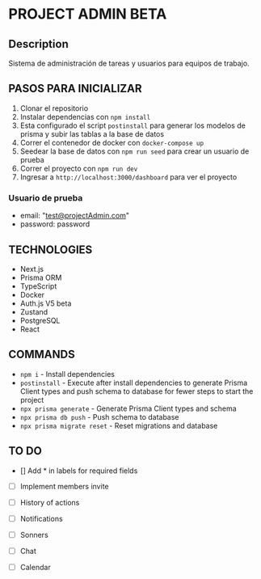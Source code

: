 # PROJECT ADMIN BETA

## Description
Sistema de administración de tareas y usuarios para equipos de trabajo.

## PASOS PARA INICIALIZAR
1. Clonar el repositorio
2. Instalar dependencias con `npm install`
3. Esta configurado el script `postinstall` para generar los modelos de prisma y subir las tablas a la base de datos
4. Correr el contenedor de docker con `docker-compose up `
5. Seedear la base de datos con `npm run seed` para crear un usuario de prueba
6. Correr el proyecto con `npm run dev` 
7. Ingresar a `http://localhost:3000/dashboard` para ver el proyecto

### Usuario de prueba
- email: "test@projectAdmin.com"
- password: password

## TECHNOLOGIES
- Next.js
- Prisma ORM
- TypeScript
- Docker
- Auth.js V5 beta
- Zustand
- PostgreSQL
- React

## COMMANDS
- `npm i` - Install dependencies
- `postinstall` - Execute after install dependencies to generate Prisma Client types and push schema to database for fewer steps to start the project
- `npx prisma generate` - Generate Prisma Client types and schema
- `npx prisma db push` - Push schema to database
- `npx prisma migrate reset` - Reset migrations and database

## TO DO
- []  Add * in labels for required fields
- [ ] Implement members invite
- [ ] History of actions
- [ ] Notifications
- [ ] Sonners
- [ ] Chat
- [ ] Calendar


 